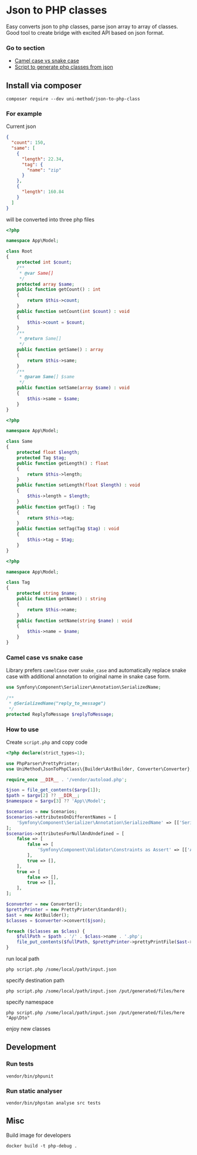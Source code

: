 # Json to PHP classes
Easy converts json to php classes, parse json array to array of classes. Good tool to create bridge with excited API based on json format.

### Go to section
* [Camel case vs snake case](#camel-case-vs-snake-case)
* [Script to generate php classes from json](#how-to-use)

## Install via composer
```shell
composer require --dev uni-method/json-to-php-class
```

### For example
Current json
```json
{
  "count": 150,
  "same": [
    {
      "length": 22.34,
      "tag": {
        "name": "zip"
      }
    },
    {
      "length": 160.84
    }
  ]
}
```

will be converted into three php files

```php
<?php

namespace App\Model;

class Root
{
    protected int $count;
    /**
     * @var Same[]
     */
    protected array $same;
    public function getCount() : int
    {
        return $this->count;
    }
    public function setCount(int $count) : void
    {
        $this->count = $count;
    }
    /**
     * @return Same[]
     */
    public function getSame() : array
    {
        return $this->same;
    }
    /**
     * @param Same[] $same
     */
    public function setSame(array $same) : void
    {
        $this->same = $same;
    }
}
```

```php
<?php

namespace App\Model;

class Same
{
    protected float $length;
    protected Tag $tag;
    public function getLength() : float
    {
        return $this->length;
    }
    public function setLength(float $length) : void
    {
        $this->length = $length;
    }
    public function getTag() : Tag
    {
        return $this->tag;
    }
    public function setTag(Tag $tag) : void
    {
        $this->tag = $tag;
    }
}
```

```php
<?php

namespace App\Model;

class Tag
{
    protected string $name;
    public function getName() : string
    {
        return $this->name;
    }
    public function setName(string $name) : void
    {
        $this->name = $name;
    }
}
```

### Camel case vs snake case

Library prefers `camelCase` over `snake_case` and automatically replace snake case with additional annotation to original name in snake case form.

```php
use Symfony\Component\Serializer\Annotation\SerializedName;

/**
 * @SerializedName("reply_to_message")
 */
protected ReplyToMessage $replyToMessage;
```

### How to use
Create `script.php`
and copy code

```php
<?php declare(strict_types=1);

use PhpParser\PrettyPrinter;
use UniMethod\JsonToPhpClass\{Builder\AstBuilder, Converter\Converter};

require_once __DIR__ . '/vendor/autoload.php';

$json = file_get_contents($argv[1]);
$path = $argv[2] ?? __DIR__;
$namespace = $argv[3] ?? 'App\\Model';

$scenarios = new Scenarios;
$scenarios->attributesOnDifferentNames = [
    'Symfony\Component\Serializer\Annotation\SerializedName' => [['SerializedName', ['{{ originalName }}']]]
];
$scenarios->attributesForNullAndUndefined = [
    false => [
        false => [
            'Symfony\Component\Validator\Constraints as Assert' => [['Assert\NotNull']]
        ],
        true => [],
    ],
    true => [
        false => [],
        true => [],
    ],
];

$converter = new Converter();
$prettyPrinter = new PrettyPrinter\Standard();
$ast = new AstBuilder();
$classes = $converter->convert($json);

foreach ($classes as $class) {
    $fullPath = $path . '/' . $class->name . '.php';
    file_put_contents($fullPath, $prettyPrinter->prettyPrintFile($ast->build($class)));
}
```

run local path
```shell
php script.php /some/local/path/input.json
```

specify destination path
```shell
php script.php /some/local/path/input.json /put/generated/files/here
```

specify namespace
```shell
php script.php /some/local/path/input.json /put/generated/files/here "App\Dto"
```

enjoy new classes

## Development

### Run tests
```shell
vendor/bin/phpunit
```

### Run static analyser
```shell
vendor/bin/phpstan analyse src tests
```

## Misc
Build image for developers

```docker build -t php-debug .```
